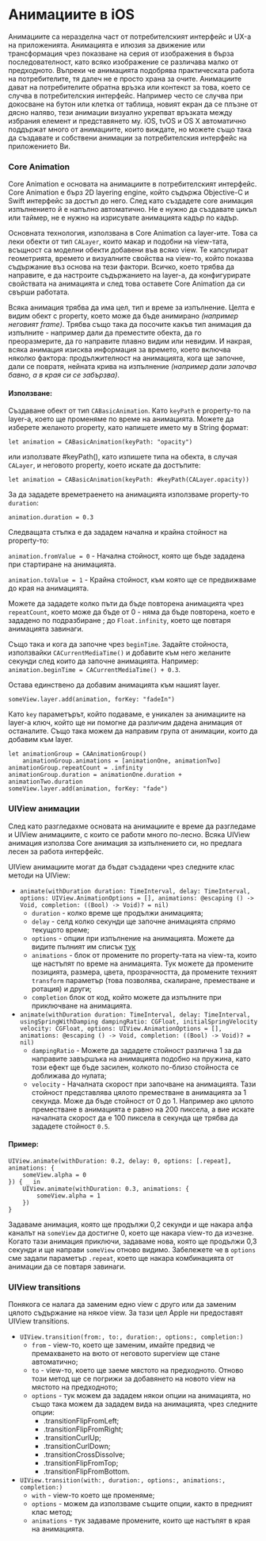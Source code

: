 # Анимациите в iOS
Анимациите са неразделна част от потребителският интерфейс и UX-а на приложенията. Анимацията е илюзия за движение или трансформация чрез показване на серия от изображения в бърза последователност, като всяко изображение се различава малко от предходното. Въпреки че анимацията подобрява практическата работа на потребителите, тя далеч не е просто храна за очите. Анимациите дават на потребителите обратна връзка или контекст за това, което се случва в потребителския интерфейс. Например често се случва при докосване на бутон или клетка от таблица, новият екран да се плъзне от дясно наляво, тези анимации визуално укрепват връзката между избрания елемент и представянето му. iOS, tvOS и OS X автоматично поддържат много от анимациите, които виждате, но можете също така да създавате и собствени анимации за потребителския интерфейс на приложението Ви.

### Core Animation
Core Animation е основата на анимациите в потребителският интерфейс. Core Animation е бърз 2D layering engine, който съдържа Objective-C и Swift интерфейс за достъп до него. След като създадете core анимация изпълнението й е напълно автоматично. Не е нужно да създавате цикъл или таймер, не е нужно на изрисувате анимацията кадър по кадър.

Основната технология, използвана в Core Animation са layer-ите. Това са леки обекти от тип `CALayer`, които макар и подобни на view-тата, всъщност са моделни обекти добавени във всяко view. Те капсулират геометрията, времето и визуалните свойства на view-то, който показва съдържание въз основа на тези фактори. Всичко, което трябва да направите, е да настроите съдържанието на layer-a, да конфигурирате свойствата на анимацията и след това оставете Core Animation да си свърши работата.

Всяка анимация трябва да има цел, тип и време за изпълнение. Целта е видим обект с property, което може да бъде анимирано *(например неговият frame)*. Трябва също така да посочите какъв тип анимация да изпълните - например дали да преместите обекта, да го преоразмерите, да го направите плавно видим или невидим. И накрая, всяка анимация изисква информация за времето, което включва няколко фактора: продължителност на анимацията, кога ще започне, дали се повратя, нейната крива на изпълнение *(например дали започва бавно, а в края си се забързва)*.

#### Използване:

Създаване обект от тип `CABasicAnimation`. Като `keyPath` е property-то na layer-a, което ще променяме по време на анимацията. Можете да изберете желаното property, като напишете името му в String формат:

```
let animation = CABasicAnimation(keyPath: "opacity")
``` 
или използвате #keyPath(), като изпишете типа на обекта, в случая `CALayer`, и неговото property, което искате да достъпите:

```
let animation = CABasicAnimation(keyPath: #keyPath(CALayer.opacity))
```

За да зададете времетраенето на анимацията използваме property-то `duration`:

`animation.duration = 0.3`

Следващата стъпка е да зададем начална и крайна стойност на property-то:

`animation.fromValue = 0` - Начална стойност, която ще бъде зададена при стартиране на анимацията.

`animation.toValue = 1` - Крайна стойност, към която ще се предвижваме до края на анимацията.

Можете да зададете колко пъти да бъде повторена анимацията чрез `repeatCount`, което може да бъде от 0 - няма да бъде повторена, което е зададено по подразбиране ; до `Float.infinity`, което ще повтаря анимацията завинаги.

Също така и кога да започне чрез `beginTime`. Задайте стойноста, използвайки `CACurrentMediaTime()` и добавите към него желаните секунди след които да започне анимацията. Например: `animation.beginTime = CACurrentMediaTime() + 0.3`.

Остава единствено да добавим анимацията към нашият layer.

`someView.layer.add(animation, forKey: "fadeIn")`

Като `key` параметърът, който подаваме, е уникален за анимациите на layer-а ключ, който ще ни помогне да различим дадена анимация от останалите. Също така можем да направим група от анимации, които да добавим към layer.

```
let animationGroup = CAAnimationGroup()
	animationGroup.animations = [animationOne, animationTwo]
animationGroup.repeatCount = .infinity
animationGroup.duration = animationOne.duration + animationTwo.duration
someView.layer.add(animation, forKey: "fade")
```

### UIView анимации

След като разгледахме основата на анимациите е време да разгледаме и UIView анимациите, с които се работи много по-лесно. Всяка UIView анимация използва Core анимация за изпълнението си, но предлага лесен за работа интерфейс.

UIView анимациите могат да бъдат създадени чрез следните клас методи на UIView:

* `animate(withDuration duration: TimeInterval, delay: TimeInterval, options: UIView.AnimationOptions = [], animations: @escaping () -> Void, completion: ((Bool) -> Void)? = nil)`
	* `duration` - колко време ще продължи анимацията;
	* `delay` - селд колко секунди ще започне анимацията спрямо текущото време;
	* `options` - опции при изпълнение на анимацията. Можете да видите пълният им списък [тук](https://developer.apple.com/documentation/uikit/uiview/animationoptions)
	* `animations` - блок от промените по property-тата на view-та, които ще настъпят по време на анимацията. Тук можете да промените позицията, размера, цвета, прозрачността, да промените техният `transform` параметър (това позволява, скалиране, преместване и ротация) и други;
	* `completion` блок от код, който можете да изпълните при приключване на анимацията.
* `animate(withDuration duration: TimeInterval, delay: TimeInterval, usingSpringWithDamping dampingRatio: CGFloat, initialSpringVelocity velocity: CGFloat, options: UIView.AnimationOptions = [], animations: @escaping () -> Void, completion: ((Bool) -> Void)? = nil)`
	* `dampingRatio` - Можете да зададете стойност различна 1 за да направите завършъка на анимацията подобно на пружина, като този ефект ще бъде засилен, колкото по-близо стойноста се доближава до нулата; 
	* `velocity` - Началната скорост при започване на анимацията. Тази стойност представлява цялото преместване в анимацията за 1 секунда. Може да бъде стойност от 0 до 1. Например ако цялото преместване в анимацията е равно на 200 пиксела, а вие искате началната скорост да е 100 пиксела в секунда ще трябва да зададете стойност `0.5`.

#### Пример:
```
UIView.animate(withDuration: 0.2, delay: 0, options: [.repeat], animations: {
	someView.alpha = 0
}) { _ in
	UIView.animate(withDuration: 0.3, animations: {
		someView.alpha = 1
	})
}
```
Задаваме анимация, която ще продължи 0,2 секунди и ще накара алфа каналът на `someView` да достигне 0, което ще накара view-то да изчезне. Когато тази анимация приключи, задаваме нова, която ще продължи 0,3 секунди и ще направи `someView` отново видимо. Забележете че в `options` сме задали параметър `.repeat`, което ще накара комбинацията от анимации да се повтаря завинаги.

### UIView transitions

Понякога се налага да заменим едно view с друго или да заменим цялото съдържание на някое view. За тази цел Apple ни предоставят UIView transitions.

* `UIView.transition(from:, to:, duration:, options:, completion:)`
	* `from` - view-то, което ще заменим, имайте предвид че премахването на вюто от неговото superview ще стане автоматично;
	* `to` - view-то, което ще заеме мястото на предходното. Отново този метод ще се погрижи за добавянето на новото view на мястото на предходното;
	* `options` - тук можем да зададем някои опции на анимацията, но също така можем да зададем вида на анимацията, чрез следните опции: 
		* .transitionFlipFromLeft;
		* .transitionFlipFromRight;
		* .transitionCurlUp;
		* .transitionCurlDown;
		* .transitionCrossDissolve;
		* .transitionFlipFromTop;
		* .transitionFlipFromBottom.
* `UIView.transition(with:, duration:, options:, animations:, completion:)`
	* `with` - view-то което ще променяме;
	* `options` - можем да използваме същите опции, както в предният клас метод;
	* `animations` - тук задаваме промените, които ще настъпят в края на анимацията.
